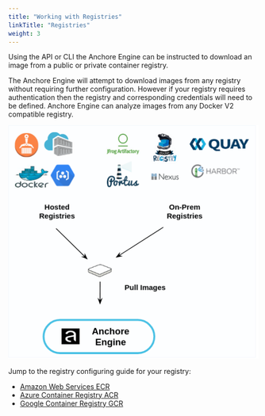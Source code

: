```yaml
---
title: "Working with Registries"
linkTitle: "Registries"
weight: 3
---
```


Using the API or CLI the Anchore Engine can be instructed to download an image from a public or private container registry.

The Anchore Engine will attempt to download images from any registry without requiring further configuration. However if
your registry requires authentication then the registry and corresponding credentials will need to be defined.
Anchore Engine can analyze images from any Docker V2 compatible registry.

![alt text](RegistryAccess.png)

Jump to the registry configuring guide for your registry:

- [Amazon Web Services ECR](/docs/using/cli_usage/registries/ecr_configuration)
- [Azure Container Registry ACR](/docs/using/cli_usage/registries/acr_configuration)
- [Google Container Registry GCR](/docs/using/cli_usage/registries/gcr_configuration)
